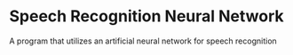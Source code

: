 # Speech Recognition Neural Network
A program that utilizes an artificial neural network for speech recognition
